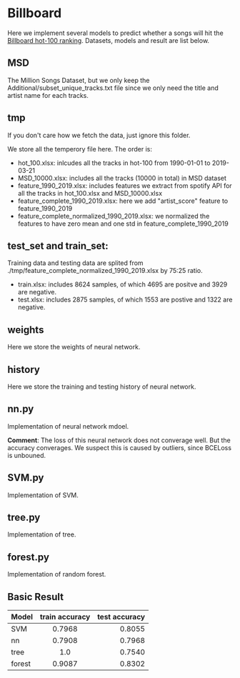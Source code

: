 # Billboard

Here we implement several models to predict whether a songs will hit the [Billboard hot-100 ranking](https://www.billboard.com/charts/hot-100).
Datasets, models and result are list below.

## MSD
The Million Songs Dataset, but we only keep the Additional/subset_unique_tracks.txt file since we only need the title and artist name for each tracks.

## tmp

If you don't care how we fetch the data, just ignore this folder.

We store all the temperory file here. The order is:
* hot_100.xlsx: inlcudes all the tracks in hot-100 from 1990-01-01 to 2019-03-21
* MSD_10000.xlsx: includes all the tracks (10000 in total) in MSD dataset
* feature_1990_2019.xlsx: includes features we extract from spotify API for all the tracks in hot_100.xlsx and MSD_10000.xlsx
* feature_complete_1990_2019.xlsx: here we add "artist_score" feature to feature_1990_2019
* feature_complete_normalized_1990_2019.xlsx: we normalized the features to have zero mean and one std in feature_complete_1990_2019

## test_set and train_set:
Training data and testing data are splited from ./tmp/feature_complete_normalized_1990_2019.xlsx by 75:25 ratio.
* train.xlsx: includes 8624 samples, of which 4695 are positve and 3929 are negative.
* test.xlsx: includes 2875 samples, of which 1553 are postive and 1322 are negative.

## weights
Here we store the weights of neural network.

## history
Here we store the training and testing history of neural network.

## nn.py
Implementation of neural network mdoel.

**Comment**: The loss of this neural network does not converage well. But the accuracy converages. We suspect this is caused by outliers, since BCELoss is unbouned.

## SVM.py
Implementation of SVM.

## tree.py
Implementation of tree.

## forest.py
Implementation of random forest.

## Basic Result

|   Model |      train accuracy     |  test accuracy |
|----------|:-------------:|------:|
| SVM |  0.7968 | 0.8055 |
| nn |    0.7908	   |   0.7968 |
| tree | 1.0 |    0.7540|
|forest|    0.9087           |   0.8302     |
